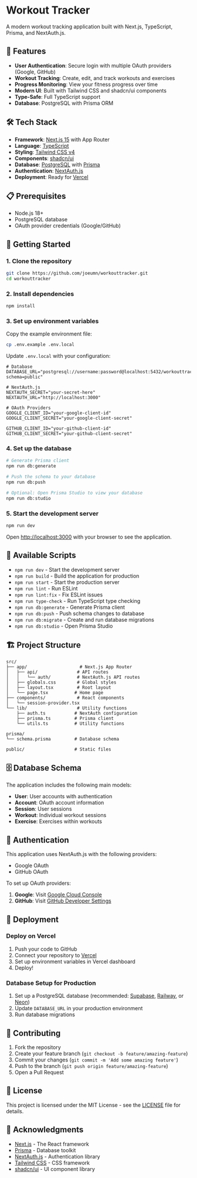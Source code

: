 # Workout Tracker

A modern workout tracking application built with Next.js, TypeScript, Prisma, and NextAuth.js.

## 🚀 Features

- **User Authentication**: Secure login with multiple OAuth providers (Google, GitHub)
- **Workout Tracking**: Create, edit, and track workouts and exercises
- **Progress Monitoring**: View your fitness progress over time
- **Modern UI**: Built with Tailwind CSS and shadcn/ui components
- **Type-Safe**: Full TypeScript support
- **Database**: PostgreSQL with Prisma ORM

## 🛠️ Tech Stack

- **Framework**: [Next.js 15](https://nextjs.org/) with App Router
- **Language**: [TypeScript](https://www.typescriptlang.org/)
- **Styling**: [Tailwind CSS v4](https://tailwindcss.com/)
- **Components**: [shadcn/ui](https://ui.shadcn.com/)
- **Database**: [PostgreSQL](https://www.postgresql.org/) with [Prisma](https://www.prisma.io/)
- **Authentication**: [NextAuth.js](https://next-auth.js.org/)
- **Deployment**: Ready for [Vercel](https://vercel.com/)

## 📋 Prerequisites

- Node.js 18+ 
- PostgreSQL database
- OAuth provider credentials (Google/GitHub)

## 🚀 Getting Started

### 1. Clone the repository

```bash
git clone https://github.com/joeumn/workouttracker.git
cd workouttracker
```

### 2. Install dependencies

```bash
npm install
```

### 3. Set up environment variables

Copy the example environment file:

```bash
cp .env.example .env.local
```

Update `.env.local` with your configuration:

```env
# Database
DATABASE_URL="postgresql://username:password@localhost:5432/workouttracker?schema=public"

# NextAuth.js
NEXTAUTH_SECRET="your-secret-here"
NEXTAUTH_URL="http://localhost:3000"

# OAuth Providers
GOOGLE_CLIENT_ID="your-google-client-id"
GOOGLE_CLIENT_SECRET="your-google-client-secret"

GITHUB_CLIENT_ID="your-github-client-id"
GITHUB_CLIENT_SECRET="your-github-client-secret"
```

### 4. Set up the database

```bash
# Generate Prisma client
npm run db:generate

# Push the schema to your database
npm run db:push

# Optional: Open Prisma Studio to view your database
npm run db:studio
```

### 5. Start the development server

```bash
npm run dev
```

Open [http://localhost:3000](http://localhost:3000) with your browser to see the application.

## 📝 Available Scripts

- `npm run dev` - Start the development server
- `npm run build` - Build the application for production
- `npm run start` - Start the production server
- `npm run lint` - Run ESLint
- `npm run lint:fix` - Fix ESLint issues
- `npm run type-check` - Run TypeScript type checking
- `npm run db:generate` - Generate Prisma client
- `npm run db:push` - Push schema changes to database
- `npm run db:migrate` - Create and run database migrations
- `npm run db:studio` - Open Prisma Studio

## 🏗️ Project Structure

```
src/
├── app/                    # Next.js App Router
│   ├── api/               # API routes
│   │   └── auth/          # NextAuth.js API routes
│   ├── globals.css        # Global styles
│   ├── layout.tsx         # Root layout
│   └── page.tsx          # Home page
├── components/            # React components
│   └── session-provider.tsx
└── lib/                   # Utility functions
    ├── auth.ts           # NextAuth configuration
    ├── prisma.ts         # Prisma client
    └── utils.ts          # Utility functions

prisma/
└── schema.prisma         # Database schema

public/                   # Static files
```

## 🗄️ Database Schema

The application includes the following main models:

- **User**: User accounts with authentication
- **Account**: OAuth account information
- **Session**: User sessions
- **Workout**: Individual workout sessions
- **Exercise**: Exercises within workouts

## 🔐 Authentication

This application uses NextAuth.js with the following providers:

- Google OAuth
- GitHub OAuth

To set up OAuth providers:

1. **Google**: Visit [Google Cloud Console](https://console.cloud.google.com/)
2. **GitHub**: Visit [GitHub Developer Settings](https://github.com/settings/developers)

## 🚀 Deployment

### Deploy on Vercel

1. Push your code to GitHub
2. Connect your repository to [Vercel](https://vercel.com)
3. Set up environment variables in Vercel dashboard
4. Deploy!

### Database Setup for Production

1. Set up a PostgreSQL database (recommended: [Supabase](https://supabase.com/), [Railway](https://railway.app/), or [Neon](https://neon.tech/))
2. Update `DATABASE_URL` in your production environment
3. Run database migrations

## 🤝 Contributing

1. Fork the repository
2. Create your feature branch (`git checkout -b feature/amazing-feature`)
3. Commit your changes (`git commit -m 'Add some amazing feature'`)
4. Push to the branch (`git push origin feature/amazing-feature`)
5. Open a Pull Request

## 📄 License

This project is licensed under the MIT License - see the [LICENSE](LICENSE) file for details.

## 🙏 Acknowledgments

- [Next.js](https://nextjs.org/) - The React framework
- [Prisma](https://www.prisma.io/) - Database toolkit
- [NextAuth.js](https://next-auth.js.org/) - Authentication library
- [Tailwind CSS](https://tailwindcss.com/) - CSS framework
- [shadcn/ui](https://ui.shadcn.com/) - UI component library
